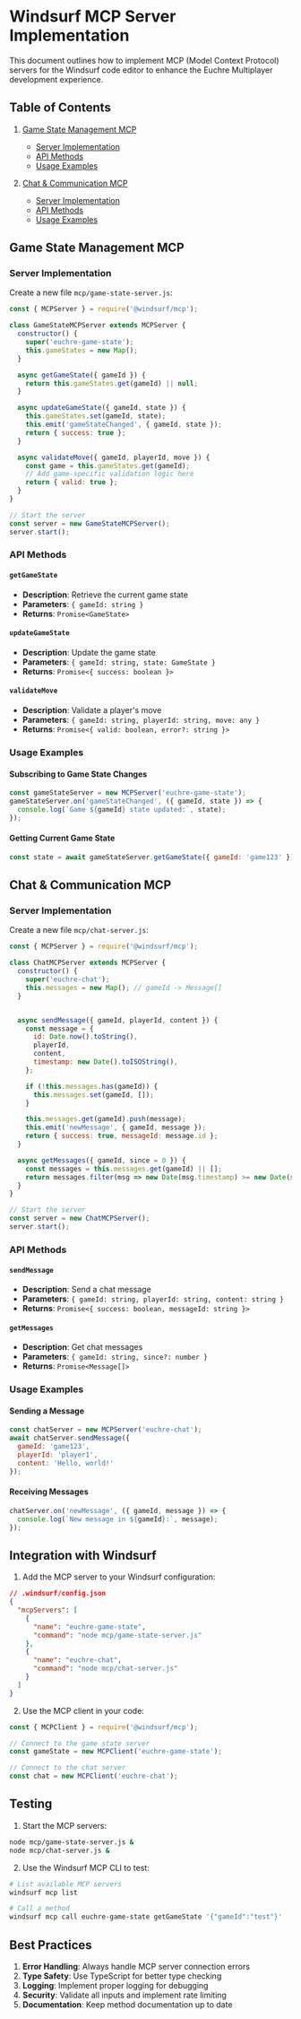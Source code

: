 # Windsurf MCP Server Implementation

This document outlines how to implement MCP (Model Context Protocol) servers for the Windsurf code editor to enhance the Euchre Multiplayer development experience.

## Table of Contents
1. [Game State Management MCP](#game-state-management-mcp)
   - [Server Implementation](#game-state-server)
   - [API Methods](#game-state-methods)
   - [Usage Examples](#game-state-examples)

2. [Chat & Communication MCP](#chat-communication-mcp)
   - [Server Implementation](#chat-server)
   - [API Methods](#chat-methods)
   - [Usage Examples](#chat-examples)

## Game State Management MCP

### Server Implementation

Create a new file `mcp/game-state-server.js`:

```javascript
const { MCPServer } = require('@windsurf/mcp');

class GameStateMCPServer extends MCPServer {
  constructor() {
    super('euchre-game-state');
    this.gameStates = new Map();
  }

  async getGameState({ gameId }) {
    return this.gameStates.get(gameId) || null;
  }

  async updateGameState({ gameId, state }) {
    this.gameStates.set(gameId, state);
    this.emit('gameStateChanged', { gameId, state });
    return { success: true };
  }

  async validateMove({ gameId, playerId, move }) {
    const game = this.gameStates.get(gameId);
    // Add game-specific validation logic here
    return { valid: true };
  }
}

// Start the server
const server = new GameStateMCPServer();
server.start();
```

### API Methods

#### `getGameState`
- **Description**: Retrieve the current game state
- **Parameters**: `{ gameId: string }`
- **Returns**: `Promise<GameState>`

#### `updateGameState`
- **Description**: Update the game state
- **Parameters**: `{ gameId: string, state: GameState }`
- **Returns**: `Promise<{ success: boolean }>`

#### `validateMove`
- **Description**: Validate a player's move
- **Parameters**: `{ gameId: string, playerId: string, move: any }`
- **Returns**: `Promise<{ valid: boolean, error?: string }>`

### Usage Examples

#### Subscribing to Game State Changes
```javascript
const gameStateServer = new MCPServer('euchre-game-state');
gameStateServer.on('gameStateChanged', ({ gameId, state }) => {
  console.log(`Game ${gameId} state updated:`, state);
});
```

#### Getting Current Game State
```javascript
const state = await gameStateServer.getGameState({ gameId: 'game123' });
```

## Chat & Communication MCP

### Server Implementation

Create a new file `mcp/chat-server.js`:

```javascript
const { MCPServer } = require('@windsurf/mcp');

class ChatMCPServer extends MCPServer {
  constructor() {
    super('euchre-chat');
    this.messages = new Map(); // gameId -> Message[]
  }


  async sendMessage({ gameId, playerId, content }) {
    const message = {
      id: Date.now().toString(),
      playerId,
      content,
      timestamp: new Date().toISOString(),
    };

    if (!this.messages.has(gameId)) {
      this.messages.set(gameId, []);
    }

    this.messages.get(gameId).push(message);
    this.emit('newMessage', { gameId, message });
    return { success: true, messageId: message.id };
  }

  async getMessages({ gameId, since = 0 }) {
    const messages = this.messages.get(gameId) || [];
    return messages.filter(msg => new Date(msg.timestamp) >= new Date(since));
  }
}

// Start the server
const server = new ChatMCPServer();
server.start();
```

### API Methods

#### `sendMessage`
- **Description**: Send a chat message
- **Parameters**: `{ gameId: string, playerId: string, content: string }`
- **Returns**: `Promise<{ success: boolean, messageId: string }>`

#### `getMessages`
- **Description**: Get chat messages
- **Parameters**: `{ gameId: string, since?: number }`
- **Returns**: `Promise<Message[]>`

### Usage Examples

#### Sending a Message
```javascript
const chatServer = new MCPServer('euchre-chat');
await chatServer.sendMessage({
  gameId: 'game123',
  playerId: 'player1',
  content: 'Hello, world!'
});
```

#### Receiving Messages
```javascript
chatServer.on('newMessage', ({ gameId, message }) => {
  console.log(`New message in ${gameId}:`, message);
});
```

## Integration with Windsurf

1. Add the MCP server to your Windsurf configuration:

```json
// .windsurf/config.json
{
  "mcpServers": [
    {
      "name": "euchre-game-state",
      "command": "node mcp/game-state-server.js"
    },
    {
      "name": "euchre-chat",
      "command": "node mcp/chat-server.js"
    }
  ]
}
```

2. Use the MCP client in your code:

```javascript
const { MCPClient } = require('@windsurf/mcp');

// Connect to the game state server
const gameState = new MCPClient('euchre-game-state');

// Connect to the chat server
const chat = new MCPClient('euchre-chat');
```

## Testing

1. Start the MCP servers:
```bash
node mcp/game-state-server.js &
node mcp/chat-server.js &
```

2. Use the Windsurf MCP CLI to test:
```bash
# List available MCP servers
windsurf mcp list

# Call a method
windsurf mcp call euchre-game-state getGameState '{"gameId":"test"}'
```

## Best Practices

1. **Error Handling**: Always handle MCP server connection errors
2. **Type Safety**: Use TypeScript for better type checking
3. **Logging**: Implement proper logging for debugging
4. **Security**: Validate all inputs and implement rate limiting
5. **Documentation**: Keep method documentation up to date
